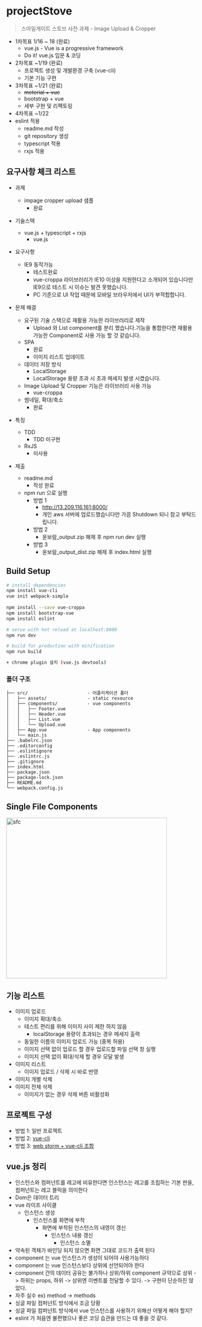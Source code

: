 # projectStove

> 스마일게이트 스토브 사전 과제  - Image Upload & Cropper

* 1차목표 1/16 ~ 18 (완료)
  * vue.js -  Vue is a progressive framework 
  * Do it! vue.js 입문 & 코딩 
* 2차목표 ~1/19 (완료)
  * 프로젝트 생성 및 개발환경 구축 (vue-cli)
  * 기본 기능 구현 
* 3차목표 ~1/21 (완료)
  * ~~meterial + vue~~
  * bootstrap + vue
  * 세부 구현 및 리펙토링
* 4차목표 ~1/22 
* eslint 적용
  * readme.md 작성
  * git repository 생성
  * typescript 적용
  * rxjs 적용

## 요구사항 체크 리스트

* 과제 
  * impage cropper upload 샘플
    * 완료
    
* 기술스택
  * vue.js + typescript + rxjs
    * vue.js 
* 요구사항
  * IE9 동작가능
    * 테스트완료
    * vue-croppa 라이브러리가 IE10 이상을 지원한다고 소개되어 있습니다만 IE9으로 테스트 시 이슈는 발견 못했습니다.
    * PC 기준으로 UI 작업 때문에 모바일 브라우저에서 UI가 부적합합니다. 
* 문제 해결
  * 요구된 기술 스택으로 재활용 가능한 라이브러리로 제작
    * Upload 와 List component를 분리 했습니다.기능을 통합한다면 재활용 가능한 Component로 사용 가능 할 것 같습니다.
  * SPA
    * 완료
    * 이미지 리스트 업데이트 
  * 데이터 저장 방식
    * LocalStorage
    * LocalStorage 용량 초과 시 초과 메세지 발생 시켰습니다.
  * Image Upload 및 Cropper 기능은 라이브러리 사용 가능
    * vue-croppa
  * 썸네일, 확대/축소
    * 완료   
* 특징
  * TDD
    * TDD 미구현
  * RxJS
    * 미사용
* 제출 
  * readme.md
    * 작성 완료
  * npm run 으로 실행
    * 방법 1
      * http://13.209.116.161:8000/
      * 개인 aws 서버에 업로드했습니다만 가끔 Shutdown 되니 참고 부탁드립니다.
    * 방법 2
      * 윤보람_output.zip 해제 후 npm run dev 실행
    * 방법 3
      * 윤보람_output_dist.zip 해제 후 index.html 실행  
  
## Build Setup

``` bash
# install dependencies
npm install vue-cli
vue init webpack-simple
 
npm install --save vue-croppa
npm install bootstrap-vue
npm install eslint

# serve with hot reload at localhost:8080
npm run dev

# build for production with minification
npm run build

+ chrome plugin 설치 (vue.js devtools)
```
### 폴더 구조
```
├── src/                      - 어플리케이션 폴더
│   ├── assets/               - static resource
│   ├── components/           - vue components
│   │   ├── Footer.vue        
│   │   ├── Header.vue        
│   │   ├── List.vue       
│   │   └── Upload.vue
│   ├── App.vue               - App components
│   └── main.js               
├── .babelrc.json
├── .editorconfig
├── .eslintignore
├── .eslintrc.js             
├── .gitignore                
├── index.html                
├── package.json              
├── package-lock.json         
├── README.md                 
└── webpack.config.js         
```

## Single File Components

<img width="426" alt="sfc" src="https://user-images.githubusercontent.com/2027097/51512086-766ee080-1e47-11e9-8af5-761068b06fb4.png">


## 기능 리스트
* 이미지 업로드
  * 이미지 확대/축소 
  * 테스트 편리를 위해 이미지 사이 제한 하지 않음
    * localStorage 용량이 초과되는 경우 메세지 출력 
  * 동일한 이름의 이미지 업로드 가능 (중복 허용)
  * 이미지 선택 없이 업로드 할 경우 업로드할 파일 선택 창 실행
  * 이미지 선택 없이 확대/삭제 할 경우 모달 발생
* 이미지 리스트
  * 이미지 업로드 / 삭제 시 바로 반영 
* 이미지 개별 삭제
* 이미지 전체 삭제
  * 이미지가 없는 경우 삭제 버튼 비활성화

## 프로젝트 구성 
* 방법 1: 일반 프로젝트
* 방법 2: [vue-cli](https://medium.com/witinweb/vue-cli-%EB%A1%9C-vue-js-%EC%8B%9C%EC%9E%91%ED%95%98%EA%B8%B0-browserify-webpack-22582202cd52)
* 방법 3: [web storm + vue-cli 조합](http://antop.tistory.com/186)

## vue.js 정리
 - 인스턴스와 컴퍼넌트를 레고에 비유한다면 인스턴스는 레고를 조립하는 기본 판을, 컴퍼넌트는 레고 블럭을 의미한다
 - Dom은 데이터 트리
 - vue 라이프 사이클 
   - 인스턴스 생성
     - 인스턴스를 화면에 부착
        - 화면에 부착된 인스턴스의 내영이 갱신
          - 인스턴스 내용 갱신
            - 인스턴스 소멸
 - 약속된 객체가 바인딩 되지 않으면 화면 그대로 코드가 출력 된다
 - component 는 vue 인스턴스가 생성이 되어야 사용가능하다
 - component 는 vue 인스턴스보다 상위에 선언되어야 한다
 - component 간의 데이터 공유는 불가하나 상위/하위 component 규약으로 상위 -> 하위는 props, 하위 -> 상위엔 이벤트를 전달할 수 있다. -> 구현이 단순하진 않았다.
 - 자주 실수 ex) method -> methods
 - 싱글 파일 컴퍼넌트 방식에서 조금 당황
 - 싱글 파일 컴퍼넌트 방식에서 vue 인스턴스를 사용하기 위해선 어떻게 해야 할지? 
 - eslint 가 처음엔 불편했으나 좋은 코딩 습관을 만드는 데 좋을 것 같다.
